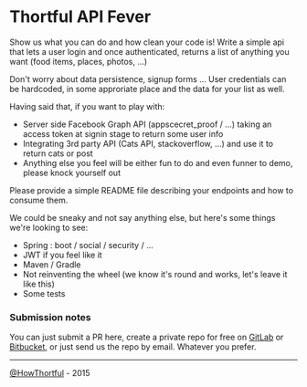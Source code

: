 # Thortful API Fever 

Show us what you can do and how clean your code is! Write a simple api that lets a user login and once authenticated, returns a list of anything you want (food items, places, photos, ...)

Don't worry about data persistence, signup forms ... User credentials can be hardcoded, in some approriate place and the data for your list as well.

Having said that, if you want to play with:
* Server side Facebook Graph API (appscecret_proof / ...) taking an access token at signin stage to return some user info
* Integrating 3rd party API (Cats API, stackoverflow, ...) and use it to return cats or post
* Anything else you feel will be either fun to do and even funner to demo, please knock yourself out

Please provide a simple README file describing your endpoints and how to consume them.

We could be sneaky and not say anything else, but here's some things we're looking to see:

* Spring : boot / social / security / ...
* JWT if you feel like it
* Maven / Gradle
* Not reinventing the wheel (we know it's round and works, let's leave it like this)
* Some tests

### Submission notes

You can just submit a PR here, create a private repo for free on [GitLab](https://www.gitlab.com/?gclid=CLCBmaWM474CFaMSwwodAqIAqw) or [Bitbucket](https://bitbucket.org/), or just send us the repo by email. Whatever you prefer.

---

[@HowThortful](http://thortful.com) - 2015

